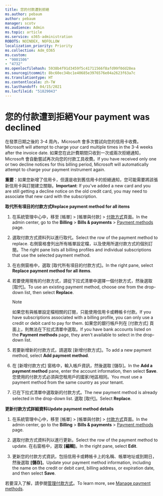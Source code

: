 ```yaml
---
title: 您的付款遭到拒絕
ms.author: pebaum
author: pebaum
manager: scotv
ms.audience: Admin
ms.topic: article
ms.service: o365-administration
ROBOTS: NOINDEX, NOFOLLOW
localization_priority: Priority
ms.collection: Adm_O365
ms.custom:
- "9001506"
- "4732"
ms.openlocfilehash: 5938b4f91d3459f5c41711566f8afd99f0dd28ea
ms.sourcegitcommit: 8bc60ec34bc1e40685e3976576e04a2623f63a7c
ms.translationtype: HT
ms.contentlocale: zh-TW
ms.lasthandoff: 04/15/2021
ms.locfileid: "51829043"
---
```

# <a name="your-payment-was-declined"></a><span data-ttu-id="c3d88-102">您的付款遭到拒絕</span><span class="sxs-lookup"><span data-stu-id="c3d88-102">Your payment was declined</span></span>

<span data-ttu-id="c3d88-103">在發票日期之後的 3-4 周內，Microsoft 會多次嘗試向您的信用卡收費。</span><span class="sxs-lookup"><span data-stu-id="c3d88-103">Microsoft will attempt to charge your card multiple times in the 3-4 weeks after the invoice date.</span></span>  <span data-ttu-id="c3d88-104">如果您在此計費期間只收到一次或兩次拒絕通知，Microsoft 會自動嘗試再次向您的付款工具收費。</span><span class="sxs-lookup"><span data-stu-id="c3d88-104">If you have received only one or two decline notices for this billing period, Microsoft will automatically attempt to charge your payment instrument again.</span></span>  

<span data-ttu-id="c3d88-105">**重要**：如果您新增了信用卡，但還是收到舊信用卡的拒絕通知，您可能需要將該張新信用卡與訂閱建立關聯。</span><span class="sxs-lookup"><span data-stu-id="c3d88-105">**Important**: If you've added a new card and you are still getting a decline notice on the old credit card, you may need to associate that new card with the subscription.</span></span>

<span data-ttu-id="c3d88-106">**取代所有項目的付款方式**</span><span class="sxs-lookup"><span data-stu-id="c3d88-106">**Replace payment method for all items**</span></span>

1. <span data-ttu-id="c3d88-107">在系統管理中心中，移至 [帳單] > [帳單與付款] > [付款方式](https://go.microsoft.com/fwlink/p/?linkid=2018806)頁面。</span><span class="sxs-lookup"><span data-stu-id="c3d88-107">In the admin center, go to the **Billing** > **Bills & payments** > [Payment methods](https://go.microsoft.com/fwlink/p/?linkid=2018806) page.</span></span>

2. <span data-ttu-id="c3d88-108">選取付款方式資料列以進行取代。</span><span class="sxs-lookup"><span data-stu-id="c3d88-108">Select the row of the payment method to replace.</span></span> <span data-ttu-id="c3d88-109">右側窗格會列出所有帳單設定檔，以及使用所選付款方式的個別訂閱。</span><span class="sxs-lookup"><span data-stu-id="c3d88-109">The right pane lists all billing profiles and individual subscriptions that use the selected payment method.</span></span>

3. <span data-ttu-id="c3d88-110">在右側窗格中，選取 [取代所有項目的付款方式]。</span><span class="sxs-lookup"><span data-stu-id="c3d88-110">In the right pane, select **Replace payment method for all items**.</span></span>

4. <span data-ttu-id="c3d88-111">若要使用現有的付款方式，請從下拉式清單中選擇一個付款方式，然後選取 [取代]。</span><span class="sxs-lookup"><span data-stu-id="c3d88-111">To use an existing payment method, choose one from the drop-down list, then select **Replace**.</span></span>

    > [!NOTE]
    > <span data-ttu-id="c3d88-112">如果您有與帳單設定檔相關的訂閱，只能使用信用卡或轉帳卡付款。</span><span class="sxs-lookup"><span data-stu-id="c3d88-112">If you have subscriptions associated with a billing profile, you can only use a credit or debit card to pay for them.</span></span> <span data-ttu-id="c3d88-113">如果您的銀行帳戶列在 [付款方式] 頁面上，則無法在下拉式清單中選取。</span><span class="sxs-lookup"><span data-stu-id="c3d88-113">If you have bank accounts listed on the **Payment methods** page, they aren't available to select in the drop-down list.</span></span>

5. <span data-ttu-id="c3d88-114">若要新增新的付款方式，請選取 [新增付款方式]。</span><span class="sxs-lookup"><span data-stu-id="c3d88-114">To add a new payment method, select **Add payment method**.</span></span>

6. <span data-ttu-id="c3d88-115">在 [新增付款方式] 窗格中，輸入帳戶資訊，然後選取 [儲存]。</span><span class="sxs-lookup"><span data-stu-id="c3d88-115">In the **Add a payment method** pane, enter the account information, then select **Save**.</span></span> <span data-ttu-id="c3d88-116">您使用的付款方式必須與您租用戶的國家/地區相同。</span><span class="sxs-lookup"><span data-stu-id="c3d88-116">You must use a payment method from the same country as your tenant.</span></span>

7. <span data-ttu-id="c3d88-117">已在下拉式清單中選取新的付款方式。</span><span class="sxs-lookup"><span data-stu-id="c3d88-117">The new payment method is already selected in the drop-down list.</span></span> <span data-ttu-id="c3d88-118">選取 [取代]。</span><span class="sxs-lookup"><span data-stu-id="c3d88-118">Select **Replace**.</span></span>

<span data-ttu-id="c3d88-119">**更新付款方式詳細資料**</span><span class="sxs-lookup"><span data-stu-id="c3d88-119">**Update payment method details**</span></span>

1. <span data-ttu-id="c3d88-120">在系統管理中心中，移至 [帳單] > [帳單與付款] > [付款方式](https://go.microsoft.com/fwlink/p/?linkid=2018806)頁面。</span><span class="sxs-lookup"><span data-stu-id="c3d88-120">In the admin center, go to the **Billing** > **Bills & payments** > [Payment methods](https://go.microsoft.com/fwlink/p/?linkid=2018806) page.</span></span>

2. <span data-ttu-id="c3d88-121">選取付款方式資料列以進行更新。</span><span class="sxs-lookup"><span data-stu-id="c3d88-121">Select the row of the payment method to update.</span></span> <span data-ttu-id="c3d88-122">在右窗格中，選取 **[編輯]**。</span><span class="sxs-lookup"><span data-stu-id="c3d88-122">In the right pane, select **Edit**.</span></span>

3. <span data-ttu-id="c3d88-123">更新您的付款方式資訊，包括信用卡或轉帳卡上的名稱、帳單地址或到期日，然後選取 **[儲存]**。</span><span class="sxs-lookup"><span data-stu-id="c3d88-123">Update your payment method information, including the name on the credit or debit card, billing address, or expiration date, and then select **Save**.</span></span>

<span data-ttu-id="c3d88-124">若要深入了解，請參閱[管理付款方式](https://docs.microsoft.com/microsoft-365/commerce/billing-and-payments/manage-payment-methods)。</span><span class="sxs-lookup"><span data-stu-id="c3d88-124">To learn more, see [Manage payment methods](https://docs.microsoft.com/microsoft-365/commerce/billing-and-payments/manage-payment-methods).</span></span>